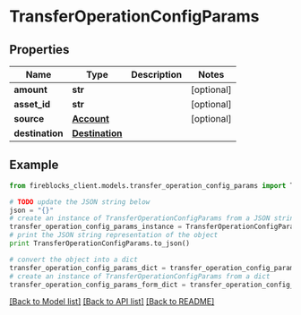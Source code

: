 # TransferOperationConfigParams


## Properties

Name | Type | Description | Notes
------------ | ------------- | ------------- | -------------
**amount** | **str** |  | [optional] 
**asset_id** | **str** |  | [optional] 
**source** | [**Account**](Account.md) |  | [optional] 
**destination** | [**Destination**](Destination.md) |  | 

## Example

```python
from fireblocks_client.models.transfer_operation_config_params import TransferOperationConfigParams

# TODO update the JSON string below
json = "{}"
# create an instance of TransferOperationConfigParams from a JSON string
transfer_operation_config_params_instance = TransferOperationConfigParams.from_json(json)
# print the JSON string representation of the object
print TransferOperationConfigParams.to_json()

# convert the object into a dict
transfer_operation_config_params_dict = transfer_operation_config_params_instance.to_dict()
# create an instance of TransferOperationConfigParams from a dict
transfer_operation_config_params_form_dict = transfer_operation_config_params.from_dict(transfer_operation_config_params_dict)
```
[[Back to Model list]](../README.md#documentation-for-models) [[Back to API list]](../README.md#documentation-for-api-endpoints) [[Back to README]](../README.md)


